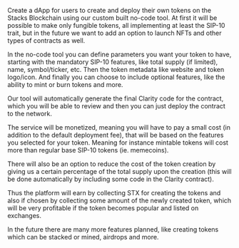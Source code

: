 Create a dApp for users to create and deploy their own tokens on the Stacks Blockchain using our custom built no-code tool. At first it will be possible to make only fungible tokens, all implementing at least the SIP-10 trait, but in the future we want to add an option to launch NFTs and other types of contracts as well.

In the no-code tool you can define parameters you want your token to have, starting with the mandatory SIP-10 features, like total supply (if limited), name, symbol/ticker, etc. Then the token metadata like website and token logo/icon. And finally you can choose to include optional features, like the ability to mint or burn tokens and more.

Our tool will automatically generate the final Clarity code for the contract, which you will be able to review and then you can just deploy the contract to the network.

The service will be monetized, meaning you will have to pay a small cost (in addition to the default deployment fee), that will be based on the features you selected for your token. Meaning for instance mintable tokens will cost more than regular base SIP-10 tokens (ie. memecoins).

There will also be an option to reduce the cost of the token creation by giving us a certain percentage of the total supply upon the creation (this will be done automatically by including some code in the Clarity contract).

Thus the platform will earn by collecting STX for creating the tokens and also if chosen by collecting some amount of the newly created token, which will be very profitable if the token becomes popular and listed on exchanges.

In the future there are many more features planned, like creating tokens which can be stacked or mined, airdrops and more.
